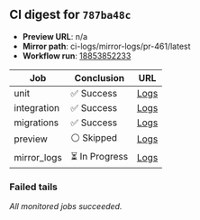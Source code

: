 <!-- AWA-CI-DIGEST -->
## CI digest for `787ba48c`

- **Preview URL**: n/a
- **Mirror path**: ci-logs/mirror-logs/pr-461/latest
- **Workflow run**: [18853852233](https://github.com/AlexBomber12/AWA-App/actions/runs/18853852233)

| Job | Conclusion | URL |
| --- | ---------- | --- |
| unit | ✅ Success | [Logs](https://github.com/AlexBomber12/AWA-App/actions/runs/18853852233/job/53796682234) |
| integration | ✅ Success | [Logs](https://github.com/AlexBomber12/AWA-App/actions/runs/18853852233/job/53797095589) |
| migrations | ✅ Success | [Logs](https://github.com/AlexBomber12/AWA-App/actions/runs/18853852233/job/53797095595) |
| preview | ⚪ Skipped | [Logs](https://github.com/AlexBomber12/AWA-App/actions/runs/18853852233/job/53797243314) |
| mirror_logs | ⏳ In Progress | [Logs](https://github.com/AlexBomber12/AWA-App/actions/runs/18853852233/job/53797243018) |

### Failed tails

_All monitored jobs succeeded._
